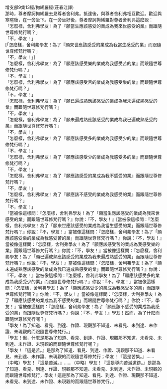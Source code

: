 增支部9集13經/拘絺羅經(莊春江譯)  
那時，尊者摩訶拘絺羅去見尊者舍利弗。抵達後，與尊者舍利弗相互歡迎。歡迎與寒暄後，在一旁坐下。在一旁坐好後，尊者摩訶拘絺羅對尊者舍利弗這麼說：  
「怎麼樣，舍利弗學友！為了『願當生應該感受的業成為我來世感受的業』而跟隨世尊修梵行嗎？」  
「不，學友！」  
[「怎麼樣，舍利弗學友！為了『願來世應該感受的業成為我當生感受的業』而跟隨世尊修梵行嗎？」  
「不，學友！」]  
「怎麼樣，舍利弗學友！為了『願應該感受樂的業成為我感受苦的業』而跟隨世尊修梵行嗎？」  
「不，學友！」  
「怎麼樣，舍利弗學友！為了『願應該感受苦的業成為我感受樂的業』而跟隨世尊修梵行嗎？」  
「不，學友！」  
「怎麼樣，舍利弗學友！為了『願已遍成熟應該感受的業成為我未遍成熟感受的業』而跟隨世尊修梵行嗎？」  
「不，學友！」  
「怎麼樣，舍利弗學友！為了『願未遍成熟應該感受的業成為我已遍成熟感受的業』而跟隨世尊修梵行嗎？」  
「不，學友！」  
「怎麼樣，舍利弗學友！為了『願應該感受多的業成為我感受少的業』而跟隨世尊修梵行嗎？」  
「不，學友！」  
「怎麼樣，舍利弗學友！為了『願應該感受少的業成為我感受多的業』而跟隨世尊修梵行嗎？」  
「不，學友！」  
「怎麼樣，舍利弗學友！為了『願應該感受的業成為我不感受的業』而跟隨世尊修梵行嗎？」  
「不，學友！」  
「怎麼樣，舍利弗學友！為了『願應該不感受的業成為我感受的業』而跟隨世尊修梵行嗎？」  
「不，學友！」  
「當被像這樣問：『怎麼樣，舍利弗學友！為了「願當生應該感受的業成為我來世感受的業」而跟隨世尊修梵行嗎？』你說：『不，學友！』[當被像這樣問：『怎麼樣，舍利弗學友！為了「願來世應該感受的業成為我當生感受的業」而跟隨世尊修梵行嗎？』你說：『不，學友！』當被像這樣問：『怎麼樣，舍利弗學友！為了「願應該感受樂的業成為我感受苦的業」而跟隨世尊修梵行嗎？』你說：『不，學友！』當被像這樣問：『怎麼樣，舍利弗學友！為了「願應該感受苦的業成為我感受樂的業」而跟隨世尊修梵行嗎？』你說：『不，學友！』當被像這樣問：『怎麼樣，舍利弗學友！為了「願已遍成熟應該感受的業成為我未遍成熟感受的業」而跟隨世尊修梵行嗎？』你說：『不，學友！』當被像這樣問：『怎麼樣，舍利弗學友！為了「願未遍成熟應該感受的業成為我已遍成熟感受的業」而跟隨世尊修梵行嗎？』你說：『不，學友！』當被像這樣問：『怎麼樣，舍利弗學友！為了「願應該感受多的業成為我感受少的業」而跟隨世尊修梵行嗎？』你說：『不，學友！』當被像這樣問：『怎麼樣，舍利弗學友！為了「願應該感受少的業成為我感受多的業」而跟隨世尊修梵行嗎？』你說：『不，學友！』當被像這樣問：『怎麼樣，舍利弗學友！為了「願應該感受的業成為我不感受的業」而跟隨世尊修梵行嗎？』你說：『不，學友！』當被像這樣問：『怎麼樣，舍利弗學友！為了「願應該不感受的業成為我感受的業」而跟隨世尊修梵行嗎？』你說：『不，學友！』學友！然而，為了什麼而跟隨世尊修梵行呢？」  
「學友！為了知道、看見、到達、作證、現觀那不知道、未看見、未到達、未作證、未現觀的而跟隨世尊修梵行。」  
「學友！但，什麼是那為了知道、看見、到達、作證、現觀那不知道、未看見、未到達、未作證、未現觀的而跟隨世尊修梵行呢？」  
「學友！『這是苦。』是那為了知道、看見、到達、作證、現觀那不知道、未看見、未到達、未作證、未現觀的而跟隨世尊修梵行；學友！『這是苦集。』……（中略）學友！『這是苦滅。』……（中略）學友！『這是導向苦滅道跡。』是那為了知道、看見、到達、作證、現觀那不知道、未看見、未到達、未作證、未現觀的而跟隨世尊修梵行，學友！這是那為了知道、看見、到達、作證、現觀那不知道、未看見、未到達、未作證、未現觀的而跟隨世尊修梵行。」  
  
  

